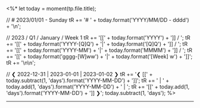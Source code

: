<%*
let today = moment(tp.file.title);

// # 2023/01/01 - Sunday
tR += '# ' + today.format('YYYY/MM/DD - dddd') + '\n';

// 2023 / Q1 / January / Week 1
tR += '[[' + today.format('YYYY') + ']] / ';
tR += '[[' + today.format('YYYY-[Q]Q') + '|' + today.format('[Q]Q') + ']] / ';
tR += '[[' + today.format('YYYY-MM') + '|' + today.format('MMMM') + ']] / ';
tR += '[[' + today.format('gggg-[W]ww') + '|' + today.format('[Week] w') + ']]';
tR += '\n\n';

// ❮ 2022-12-31 | 2023-01-01 | 2023-01-02 ❯
tR += '❮ [[' + today.subtract(1, 'days').format('YYYY-MM-DD') + ']]';
tR += ' | ' + today.add(1, 'days').format('YYYY-MM-DD') + ' | ';
tR += '[[' + today.add(1, 'days').format('YYYY-MM-DD') + ']] ❯';
today.subtract(1, 'days');
%>


---
